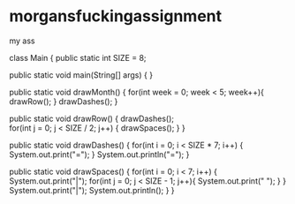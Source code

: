# morgansfuckingassignment
my ass

class Main {
  public static int SIZE = 8;

  public static void main(String[] args) {
  }

  public static void drawMonth() {
    for(int week = 0; week < 5; week++){
      drawRow();
    }
    drawDashes();
  }

  public static void drawRow() {
    drawDashes();   
    for(int j = 0; j < SIZE / 2; j++) {
      drawSpaces();
    }
  }

  public static void drawDashes() {
    for(int i = 0; i < SIZE * 7; i++) {
      System.out.print("=");
    }
    System.out.println("=");
  }

  public static void drawSpaces() {
    for(int i = 0; i < 7; i++) {
      System.out.print("|");
      for(int j = 0; j < SIZE - 1; j++){
        System.out.print(" ");
      }
    }
  System.out.print("|");
  System.out.println();
  }
}
